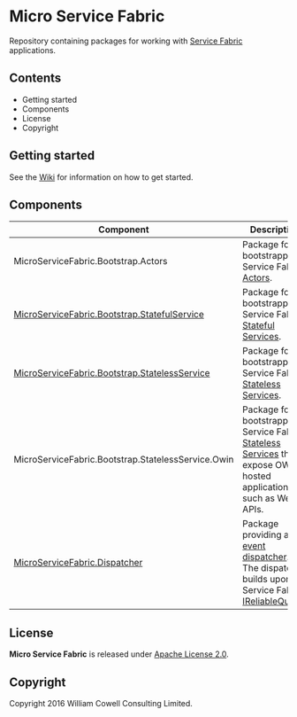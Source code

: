 # Micro Service Fabric

Repository containing packages for working with [Service Fabric](https://azure.microsoft.com/en-us/documentation/services/service-fabric/) applications.

## Contents

* Getting started
* Components
* License
* Copyright

## Getting started

See the [Wiki](https://github.com/wc2/micro-service-fabric/wiki) for information on how to get started.

## Components

| Component | Description |
| --------- | ----------- |
| MicroServiceFabric.Bootstrap.Actors | Package for bootstrapping Service Fabric [Actors](https://azure.microsoft.com/en-us/documentation/articles/service-fabric-reliable-actors-introduction/). |
| [MicroServiceFabric.Bootstrap.StatefulService](https://www.nuget.org/packages/MicroServiceFabric.Bootstrap.StatefulServices/) | Package for bootstrapping Service Fabric [Stateful Services](https://azure.microsoft.com/en-us/documentation/articles/service-fabric-reliable-services-introduction/). |
| [MicroServiceFabric.Bootstrap.StatelessService](https://www.nuget.org/packages/MicroServiceFabric.Bootstrap.StatelessServices/) | Package for bootstrapping Service Fabric [Stateless Services](https://azure.microsoft.com/en-us/documentation/articles/service-fabric-reliable-services-introduction/). |
| MicroServiceFabric.Bootstrap.StatelessService.Owin | Package for bootstrapping Service Fabric [Stateless Services](https://azure.microsoft.com/en-us/documentation/articles/service-fabric-reliable-services-introduction/) that expose OWIN-hosted applications, such as Web APIs. |
| [MicroServiceFabric.Dispatcher](https://www.nuget.org/packages/MicroServiceFabric.Dispatcher/) | Package providing an [event dispatcher](https://en.wikipedia.org/wiki/Event_loop). The dispatcher builds upon the Service Fabric [IReliableQueue](https://msdn.microsoft.com/en-us/library/azure/dn971527.aspx?f=255&MSPPError=-2147217396). | 

## License

**Micro Service Fabric** is released under [Apache License 2.0](https://raw.githubusercontent.com/wc2/micro-service-fabric/master/LICENSE.txt).

## Copyright

Copyright 2016 William Cowell Consulting Limited.
